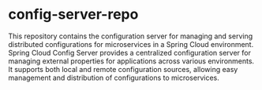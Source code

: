 # config-server-repo
This repository contains the configuration server for managing and serving distributed configurations for microservices in a Spring Cloud environment.
Spring Cloud Config Server provides a centralized configuration server for managing external properties for applications across various environments. It supports both local and remote configuration sources, allowing easy management and distribution of configurations to microservices.
